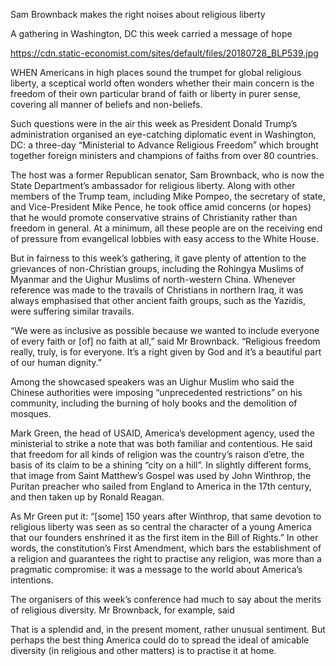 Sam Brownback makes the right noises about religious liberty

A gathering in Washington, DC this week carried a message of hope

https://cdn.static-economist.com/sites/default/files/20180728_BLP539.jpg

WHEN Americans in high places sound the trumpet for global religious liberty, a sceptical world often wonders whether their main concern is the freedom of their own particular brand of faith or liberty in purer sense, covering all manner of beliefs and non-beliefs. 

Such questions were in the air this week as President Donald Trump’s administration organised an eye-catching diplomatic event in Washington, DC: a three-day “Ministerial to Advance Religious Freedom” which brought together foreign ministers and champions of faiths from over 80 countries. 

The host was a former Republican senator, Sam Brownback, who is now the State Department’s ambassador for religious liberty. Along with other members of the Trump team, including Mike Pompeo, the secretary of state, and Vice-President Mike Pence, he took office amid concerns (or hopes) that he would promote conservative strains of Christianity rather than freedom in general. At a minimum, all these people are on the receiving end of pressure from evangelical lobbies with easy access to the White House.

But in fairness to this week’s gathering, it gave plenty of attention to the grievances of non-Christian groups, including the Rohingya Muslims of Myanmar and the Uighur Muslims of north-western China. Whenever reference was made to the travails of Christians in northern Iraq, it was always emphasised that other ancient faith groups, such as the Yazidis, were suffering similar travails.

“We were as inclusive as possible because we wanted to include everyone of every faith or [of] no faith at all,” said Mr Brownback. “Religious freedom really, truly, is for everyone. It’s a right given by God and it’s a beautiful part of our human dignity.”

Among the showcased speakers was an Uighur Muslim who said the Chinese authorities were imposing “unprecedented restrictions” on his community, including the burning of holy books and the demolition of mosques.

Mark Green, the head of USAID, America’s development agency, used the ministerial to strike a note that was both familiar and contentious. He said that freedom for all kinds of religion was the country’s raison d’etre, the basis of its claim to be a shining “city on a hill”. In slightly different forms, that image from Saint Matthew’s Gospel was used by John Winthrop, the Puritan preacher who sailed from England to America in the 17th century, and then taken up by Ronald Reagan. 

As Mr Green put it: “[some] 150 years after Winthrop, that same devotion to religious liberty was seen as so central the character of a young America that our founders enshrined it as the first item in the Bill of Rights.” In other words, the constitution’s First Amendment, which bars the establishment of a religion and guarantees the right to practise any religion, was more than a pragmatic compromise: it was a message to the world about America’s intentions.   

The organisers of this week’s conference had much to say about the merits of religious diversity. Mr Brownback, for example, said

That is a splendid and, in the present moment, rather unusual sentiment. But perhaps the best thing America could do to spread the ideal of amicable diversity (in religious and other matters) is to practise it at home.